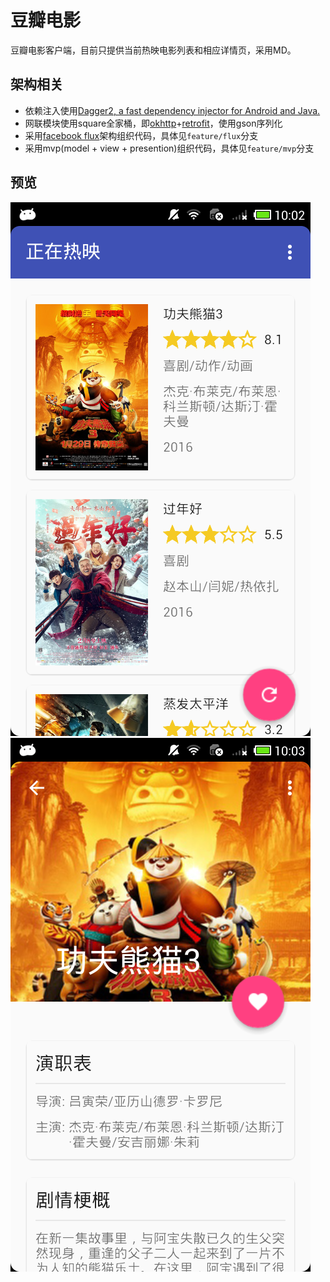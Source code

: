 # 豆瓣电影
豆瓣电影客户端，目前只提供当前热映电影列表和相应详情页，采用MD。

## 架构相关
- 依赖注入使用[Dagger2, a fast dependency injector for Android and Java.](http://google.github.io/dagger/)
- 网联模块使用square全家桶，即[okhttp](http://square.github.io/okhttp/)+[retrofit](http://square.github.io/retrofit/)，使用gson序列化
- 采用[facebook flux](https://facebook.github.io/flux/)架构组织代码，具体见`feature/flux`分支
- 采用mvp(model + view + presention)组织代码，具体见`feature/mvp`分支

## 预览
![](screenshots/device-2016-02-03-100213.png)
![详情](screenshots/device-2016-02-03-100303.png)
